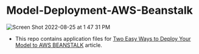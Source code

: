 # Model-Deployment-AWS-Beanstalk
![Screen Shot 2022-08-25 at 1 47 31 PM](https://user-images.githubusercontent.com/51021282/186648067-3f87e673-0dc0-4238-b50b-ffd36aa95ad7.png)


- This repo contains application files for [Two Easy Ways to Deploy Your Model to AWS BEANSTALK](https://medium.com/@kaanboke/two-ways-to-deploy-your-model-to-aws-beanstalk-6b3b4dcf7cc9) article.
